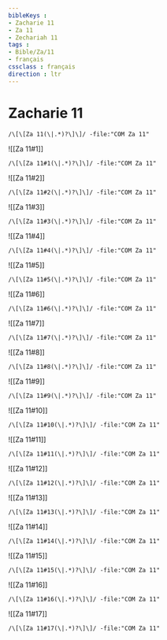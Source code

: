 ```yaml
---
bibleKeys : 
- Zacharie 11
- Za 11
- Zechariah 11
tags : 
- Bible/Za/11
- français
cssclass : français
direction : ltr
---
```


# Zacharie 11

```query
/\[\[Za 11(\|.*)?\]\]/ -file:"COM Za 11"
```



![[Za 11#1]]

```query
/\[\[Za 11#1(\|.*)?\]\]/ -file:"COM Za 11"
```

![[Za 11#2]]

```query
/\[\[Za 11#2(\|.*)?\]\]/ -file:"COM Za 11"
```

![[Za 11#3]]

```query
/\[\[Za 11#3(\|.*)?\]\]/ -file:"COM Za 11"
```

![[Za 11#4]]

```query
/\[\[Za 11#4(\|.*)?\]\]/ -file:"COM Za 11"
```

![[Za 11#5]]

```query
/\[\[Za 11#5(\|.*)?\]\]/ -file:"COM Za 11"
```

![[Za 11#6]]

```query
/\[\[Za 11#6(\|.*)?\]\]/ -file:"COM Za 11"
```

![[Za 11#7]]

```query
/\[\[Za 11#7(\|.*)?\]\]/ -file:"COM Za 11"
```

![[Za 11#8]]

```query
/\[\[Za 11#8(\|.*)?\]\]/ -file:"COM Za 11"
```

![[Za 11#9]]

```query
/\[\[Za 11#9(\|.*)?\]\]/ -file:"COM Za 11"
```

![[Za 11#10]]

```query
/\[\[Za 11#10(\|.*)?\]\]/ -file:"COM Za 11"
```

![[Za 11#11]]

```query
/\[\[Za 11#11(\|.*)?\]\]/ -file:"COM Za 11"
```

![[Za 11#12]]

```query
/\[\[Za 11#12(\|.*)?\]\]/ -file:"COM Za 11"
```

![[Za 11#13]]

```query
/\[\[Za 11#13(\|.*)?\]\]/ -file:"COM Za 11"
```

![[Za 11#14]]

```query
/\[\[Za 11#14(\|.*)?\]\]/ -file:"COM Za 11"
```

![[Za 11#15]]

```query
/\[\[Za 11#15(\|.*)?\]\]/ -file:"COM Za 11"
```

![[Za 11#16]]

```query
/\[\[Za 11#16(\|.*)?\]\]/ -file:"COM Za 11"
```

![[Za 11#17]]

```query
/\[\[Za 11#17(\|.*)?\]\]/ -file:"COM Za 11"
```

